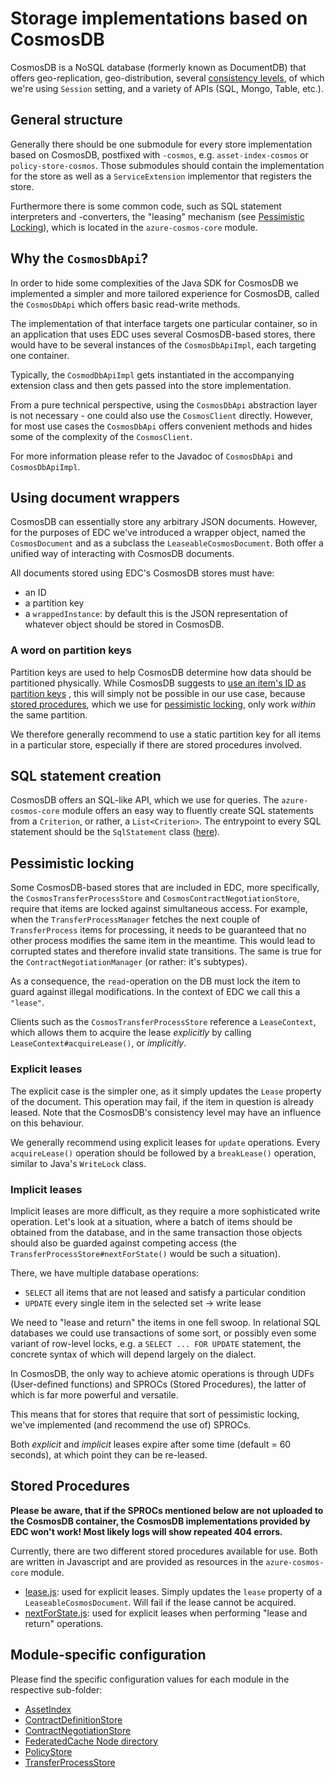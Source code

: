 # Storage implementations based on CosmosDB

CosmosDB is a NoSQL database (formerly known as DocumentDB) that offers geo-replication, geo-distribution, several
[consistency levels](https://docs.microsoft.com/en-us/azure/cosmos-db/consistency-levels), of which we're
using `Session` setting, and a variety of APIs (SQL, Mongo, Table, etc.).

## General structure

Generally there should be one submodule for every store implementation based on CosmosDB, postfixed with `-cosmos`,
e.g. `asset-index-cosmos` or `policy-store-cosmos`. Those submodules should contain the implementation for the
store as well as a `ServiceExtension` implementor that registers the store.

Furthermore there is some common code, such as SQL statement interpreters and -converters, the "leasing" mechanism (see
[Pessimistic Locking](README.md#pessimistic-locking)), which is located in the `azure-cosmos-core` module.

## Why the `CosmosDbApi`?

In order to hide some complexities of the Java SDK for CosmosDB we implemented a simpler and more tailored experience
for CosmosDB, called the `CosmosDbApi` which offers basic read-write methods.

The implementation of that interface targets one particular container, so in an application that uses EDC uses several
CosmosDB-based stores, there would have to be several instances of the `CosmosDbApiImpl`, each targeting one container.

Typically, the `CosmodDbApiImpl` gets instantiated in the accompanying extension class and then gets passed into the
store
implementation.

From a pure technical perspective, using the `CosmosDbApi` abstraction layer is not necessary - one could also use
the `CosmosClient` directly. However, for most use cases the `CosmosDbApi` offers convenient methods and hides some of
the complexity of the `CosmosClient`.

For more information please refer to the Javadoc of `CosmosDbApi` and `CosmosDbApiImpl`.

## Using document wrappers

CosmosDB can essentially store any arbitrary JSON documents. However, for the purposes of EDC we've introduced a wrapper
object, named the `CosmosDocument` and as a subclass the `LeaseableCosmosDocument`. Both offer a unified way of
interacting with CosmosDB documents.

All documents stored using EDC's CosmosDB stores must have:

- an ID
- a partition key
- a `wrappedInstance`: by default this is the JSON representation of whatever object should be stored in CosmosDB.

### A word on partition keys

Partition keys are used to help CosmosDB determine how data should be partitioned physically.
While CosmosDB suggests
to [use an item's ID as partition keys](https://docs.microsoft.com/en-us/azure/cosmos-db/partitioning-overview#choose-partitionkey)
,
this will simply not be possible in our use case, because [stored procedures](README.md#stored-procedures), which we use
for [pessimistic locking](README.md#pessimistic-locking),
only work _within_ the same partition.

We therefore generally recommend to use a static partition key for all items in a particular store, especially if there
are stored procedures involved.

## SQL statement creation

CosmosDB offers an SQL-like API, which we use for queries. The `azure-cosmos-core` module offers an easy way to fluently
create SQL statements from a `Criterion`, or rather, a `List<Criterion>`. The entrypoint to every SQL statement should
be the `SqlStatement`
class ([here](src/main/java/org/eclipse/dataspaceconnector/azure/cosmos/dialect/SqlStatement.java)).

## Pessimistic locking

Some CosmosDB-based stores that are included in EDC, more specifically, the `CosmosTransferProcessStore`
and `CosmosContractNegotiationStore`, require that items are locked against simultaneous access. For example, when
the `TransferProcessManager` fetches the next couple of `TransferProcess` items for processing, it needs to be
guaranteed that no other process
modifies the same item in the meantime. This would lead to corrupted states and therefore invalid state transitions.
The same is true for the `ContractNegotiationManager` (or rather: it's subtypes).

As a consequence, the `read`-operation on the DB must lock the item to guard against illegal modifications. In the
context
of EDC we call this a `"lease"`.

Clients such as the `CosmosTransferProcessStore` reference a `LeaseContext`, which allows them to acquire the lease
_explicitly_ by calling `LeaseContext#acquireLease()`, or _implicitly_.

### Explicit leases

The explicit case is the simpler one, as it simply updates the `Lease` property of the document. This operation may
fail, if the item
in question is already leased. Note that the CosmosDB's consistency level may have an influence on this behaviour.

We generally recommend using explicit leases for `update` operations. Every `acquireLease()` operation should be
followed by a
`breakLease()` operation, similar to Java's `WriteLock` class.

### Implicit leases

Implicit leases are more difficult, as they require a more sophisticated write operation. Let's look at a situation,
where a batch of items should be obtained from the database, and in the same transaction those objects should also be
guarded
against competing access (the `TransferProcessStore#nextForState()` would be such a situation).

There, we have multiple database operations:

- `SELECT` all items that are not leased and satisfy a particular condition
- `UPDATE` every single item in the selected set -> write lease

We need to "lease and return" the items in one fell swoop.
In relational SQL databases we could use transactions of some sort, or possibly even some variant
of row-level locks, e.g. a `SELECT ... FOR UPDATE` statement, the concrete syntax of which will depend largely on the
dialect.

In CosmosDB, the only way to achieve atomic operations is through UDFs (User-defined functions) and SPROCs (Stored
Procedures), the latter of which is far more powerful and versatile.

This means that for stores that require that sort of pessimistic locking, we've implemented (and recommend the use of)
SPROCs.

Both _explicit_ and _implicit_ leases expire after some time (default = 60 seconds), at which point they can be
re-leased.

## Stored Procedures

**Please be aware, that if the SPROCs mentioned below are not uploaded to the CosmosDB container, the CosmosDB
implementations provided by EDC won't work! Most likely logs will show repeated 404 errors.**

Currently, there are two different stored procedures available for use. Both are written in Javascript and are
provided as resources in the `azure-cosmos-core` module.

- [lease.js](src/main/resources/lease.js): used for explicit leases. Simply updates the `lease` property
  of a `LeaseableCosmosDocument`.
  Will fail if the lease cannot be acquired.
- [nextForState.js](src/main/resources/nextForState.js): used for explicit leases when performing "lease
  and return" operations.

## Module-specific configuration

Please find the specific configuration values for each module in the respective sub-folder:

- [AssetIndex](../../../control-plane/store/cosmos/asset-index-cosmos/README.md)
- [ContractDefinitionStore](../../../control-plane/store/cosmos/contract-definition-store-cosmos/README.md)
- [ContractNegotiationStore](../../../control-plane/store/cosmos/contract-negotiation-store-cosmos/README.md)
- [FederatedCache Node directory](../../../federated-catalog/store/fcc-node-directory-cosmos/README.md)
- [PolicyStore](../../../control-plane/store/cosmos/policy-store-cosmos/README.md)
- [TransferProcessStore](../../../control-plane/store/cosmos/transfer-process-store-cosmos/README.md)